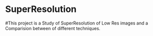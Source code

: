 # SuperResolution

#This project is a Study of SuperResolution of Low Res images and a Comparision between of different techniques.
